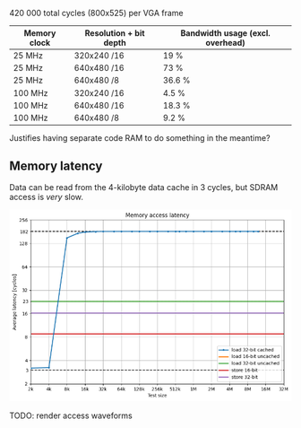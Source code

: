 420 000 total cycles (800x525) per VGA frame

| Memory clock | Resolution + bit depth | Bandwidth usage (excl. overhead) |
|--------------|------------------------|----------------------------------|
| 25 MHz       | 320x240 /16            | 19 %                             |
| 25 MHz       | 640x480 /16            | 73 %                             |
| 25 MHz       | 640x480 /8             | 36.6 %                           |
| 100 MHz      | 320x240 /16            | 4.5 %                            |
| 100 MHz      | 640x480 /16            | 18.3 %                           |
| 100 MHz      | 640x480 /8             | 9.2 %                            |

Justifies having separate code RAM to do something in the meantime?

## Memory latency

Data can be read from the 4-kilobyte data cache in 3 cycles, but SDRAM access is _very_ slow.

![memory latency plot](memory-latency.png)

TODO: render access waveforms
